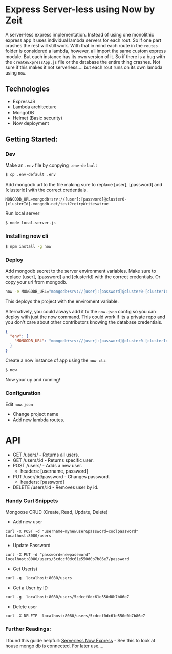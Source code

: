 # Express Server-less using Now by Zeit
A server-less express implementation.
Instead of using one monolithic express app it uses individual lambda servers for each rout.
So if one part crashes the rest will still work.
With that in mind each route in the ```routes``` folder is considered a lambda, however, all import the same custom express module. But each instance has its own version of it. So if there is a bug with the ```createExpressApp.js``` file or the database the entire thing crashes. Not sure if this makes it not serverless.... but each rout runs on its own lambda using ```now```.

## Technologies
- ExpressJS
- Lambda architecture
- MongoDB
- Helmet (Basic security)
- Now deployment

## Getting Started:

### Dev
Make an ```.env``` file by conpying ```.env-default```
```bash
$ cp .env-default .env
```
Add mongodb url to the file making sure to replace [user], [password] and [clusterId] with the correct credentials.
```
MONGODB_URL=mongodb+srv://[user]:[password]@cluster0-[clusterId].mongodb.net/test?retryWrites=true
```
Run local server
```bash
$ node local.server.js
```

### Installing now cli
```bash
$ npm install -g now
```

### Deploy
Add mongodb secret to the server environment variables. Make sure to replace [user], [password] and [clusterId] with the correct credentials. Or copy your url from mongodb.
```bash
now -e MONGODB_URL="mongodb+srv://[user]:[password]@cluster0-[clusterId].mongodb.net/test?retryWrites=true"
```
This deploys the project with the enviroment variable.

Alternatively, you could always add it to the ```now.json``` config so you can deploy with just the now command. This could work if its a private repo and you don't care about other contributors knowing the database credentials.
```json
{
  "env": {
    "MONGODB_URL": "mongodb+srv://[user]:[password]@cluster0-[clusterId].mongodb.net/test?retryWrites=true"
  }
}
```
Create a now instance of app using the ```now cli```.
```bash
$ now
```

Now your up and running!


### Configuration
Edit ```now.json```
- Change project name
- Add new lambda routes.
# API

- GET /users/ - Returns all users.
- GET /users/:id - Returns specific user.
- POST /users/ - Adds a new user.
  - headers: [username, password]
- PUT /user/:id/password - Changes password.
  - headers: [password]
- DELETE /users/:id - Removes user by id.

### Handy Curl Snippets
Mongoose CRUD (Create, Read, Update, Delete)
- Add new user
```
curl -X POST -d "username=mynewuser&password=coolpassword" localhost:8080/users
```
- Update Password
```
curl -X PUT -d "password=newpassword" localhost:8080/users/5cdccf0dc61e550d0b7b86e7/password
```
- Get User(s)
```
curl -g  localhost:8080/users
```
- Get a User by ID
```
curl -g  localhost:8080/users/5cdccf0dc61e550d0b7b86e7
```
- Delete user
```
curl -X DELETE  localhost:8080/users/5cdccf0dc61e550d0b7b86e7
```


### Further Readings:
I found this guide helpfull:
[Serverless Now Express](https://medium.com/@bmikkelsen22/designing-a-serverless-express-js-api-using-zeit-now-6e52aa962235) - See this to look at house mongo db is connected. For later use....
